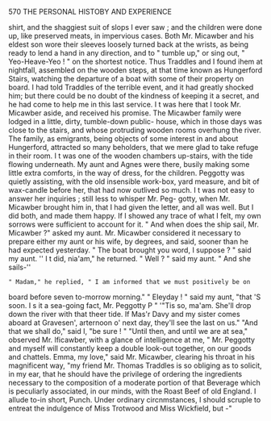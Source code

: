 570           THE PERSONAL HISTOBY AND EXPERIENCE

shirt, and the shaggiest suit of slops I ever saw ; and the children were
done up, like preserved meats, in impervious cases. Both Mr. Micawber
and his eldest son wore their sleeves loosely turned back at the wrists, as
being ready to lend a hand in any direction, and to " tumble up," or sing
out, " Yeo-Heave-Yeo          ! " on the shortest notice.
   Thus Traddles and I found ihem at nightfall, assembled on the wooden
steps, at that time known as Hungerford Stairs, watching the departure
of a boat with some of their property on board. I had told Traddles of
the terrible event, and it had greatly shocked him; but there could
be no doubt of the kindness of keeping it a secret, and he had come to
help me in this last service. I t was here that I took Mr. Micawber aside,
and received his promise.
   The Micawber family were lodged in a little, dirty, tumble-down public-
house, which in those days was close to the stairs, and whose protruding
wooden rooms overhung the river. The family, as emigrants, being objects
of some interest in and about Hungerford, attracted so many beholders,
that we mere glad to take refuge in their room. I t was one of the wooden
chambers up-stairs, with the tide flowing underneath. My aunt and Agnes
were there, busily making some little extra comforts, in the way of dress,
for the children. Peggotty was quietly assisting, with the old insensible
work-box, yard measure, and bit of wax-candle before her, that had now
outlived so much.
   I t was not easy to answer her inquiries ; still less to whisper Mr. Peg-
gotty, when Mr. Micawber brought him in, that I had given the letter,
and all was well. But I did both, and made them happy. If I showed
any trace of what I felt, my own sorrows were sufficient to account for it.
    " And when does the ship sail, Mr. Micawber ?" asked my aunt.
    Mr. Micawber considered it necessary to prepare either my aunt or his
wife, by degrees, and said, sooner than he had expected yesterday.
    " The boat brought you word, I suppose ? " said my aunt.
    '' I t did, nia'am," he returned.
    " Well ? " said my aunt.      " And she sails-''

    " Madam," he replied, " I am informed that we must positively be on
board before seven to-morrow morning."
    " EIeyday ! " said my aunt, "that 'S soon. I s it a sea-going fact, Mr.
Peggotty P "
    '"Tis so, ma'am. She'll drop down the river with that theer tide.
If Mas'r Davy and my sister comes aboard at Gravesen', arternoon o' next
 day, they'll see the last on us."
    "And that we shall do," said I, "be sure ! "
    "Until then, and until we are at sea," observed Mr. lficawber, with a
glance of intelligence at me, " Mr. Peggotty and myself will constantly
keep a double look-out together, on our goods and chattels. Emma, my
love," said Mr. Micawber, clearing his throat in his magnificent way,
 "my friend Mr. Thomas Traddles is so obliging as to solicit, in my ear,
that he should have the privilege of ordering the ingredients necessary to
the composition of a moderate portion of that Beverage which is peculiarly
 associated, in our minds, with the Roast Beef of old England. I allude
to-in short, Punch. Under ordinary circnmstances, I should scruple to
 entreat the indulgence of Miss Trotwood and Miss Wickfield, but -"
